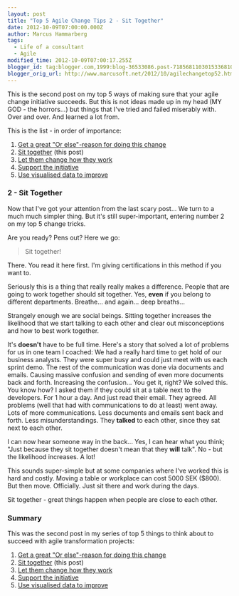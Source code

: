 ```yaml
---
layout: post
title: "Top 5 Agile Change Tips 2 - Sit Together"
date: 2012-10-09T07:00:00.000Z
author: Marcus Hammarberg
tags:
  - Life of a consultant
  - Agile
modified_time: 2012-10-09T07:00:17.255Z
blogger_id: tag:blogger.com,1999:blog-36533086.post-7185681103015336810
blogger_orig_url: http://www.marcusoft.net/2012/10/agilechangetop52.html
---
```


This is the second post on my top 5 ways of making sure that your agile change initiative succeeds. But this is not ideas made up in my head (MY GOD - the horrors...) but things that I've tried and failed miserably with. Over and over. And learned a lot from.

This is the list - in order of importance:

1. [Get a great "Or else"-reason for doing this change](http://www.marcusoft.net/2012/10/agilechangetop51.html)
2. [Sit together](http://www.marcusoft.net/2012/10/agilechangetop52.html) (this post)
3. [Let them change how they work](http://www.marcusoft.net/2012/10/agilechangetop53.html)
4. [Support the initiative](http://www.marcusoft.net/2012/10/agilechangetop54.html)
5. [Use visualised data to improve](http://www.marcusoft.net/2012/10/agilechangetop55.html)

### 2 - Sit Together

Now that I've got your attention from the last scary post... We turn to a much much simpler thing. But it's still super-important, entering number 2 on my top 5 change tricks.

Are you ready? Pens out? Here we go:

> Sit together!

There. You read it here first. I'm giving certifications in this method if you want to.

Seriously this is a thing that really really makes a difference. People that are going to work together should sit together. Yes, **even** if you belong to different departments. Breathe... and again... deep breaths...

Strangely enough we are social beings. Sitting together increases the likelihood that we start talking to each other and clear out misconceptions and how to best work together.

It's **doesn't** have to be full time. Here's a story that solved a lot of problems for us in one team I coached: We had a really hard time to get hold of our business analysts. They were super busy and could just meet with us each sprint demo. The rest of the communication was done via documents and emails. Causing massive confusion and sending of even more documents back and forth. Increasing the confusion... You get it, right? We solved this. You know how? I asked them if they could sit at a table next to the developers. For 1 hour a day. And just read their email. They agreed. All problems (well that had with communications to do at least) went away. Lots of more communications. Less documents and emails sent back and forth. Less misunderstandings. They **talked** to each other, since they sat next to each other.

I can now hear someone way in the back... Yes, I can hear what you think; "Just because they sit together doesn't mean that they **will** talk". No - but the likelihood increases. A lot!

This sounds super-simple but at some companies where I've worked this is hard and costly. Moving a table or workplace can cost 5000 SEK ($800). But then move. Officially. Just sit there and work during the days.

Sit together - great things happen when people are close to each other.

### Summary

This was the second post in my series of top 5 things to think about to succeed with agile transformation projects:

1. [Get a great "Or else"-reason for doing this change](http://www.marcusoft.net/2012/10/agilechangetop51.html)
2. [Sit together](http://www.marcusoft.net/2012/10/agilechangetop52.html) (this post)
3. [Let them change how they work](http://www.marcusoft.net/2012/10/agilechangetop53.html)
4. [Support the initiative](http://www.marcusoft.net/2012/10/agilechangetop54.html)
5. [Use visualised data to improve](http://www.marcusoft.net/2012/10/agilechangetop55.html)
